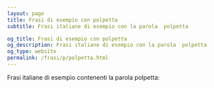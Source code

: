 ```yaml
---
layout: page
title: Frasi di esempio con polpetta 
subtitle: Frasi italiane di esempio con la parola  polpetta

og_title: Frasi di esempio con polpetta 
og_description: Frasi italiane di esempio con la parola  polpetta
og_type: website
permalink: /frasi/p/polpetta.html
---
```


Frasi italiane di esempio contenenti la parola polpetta:


